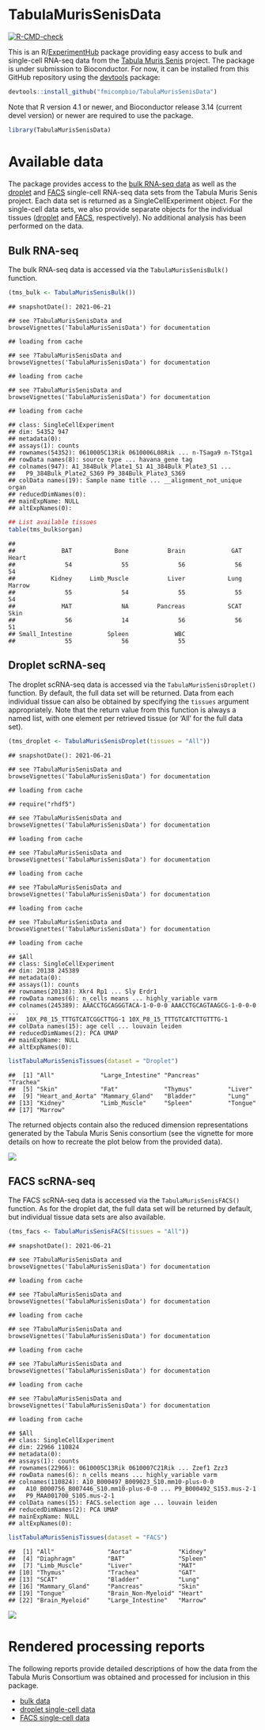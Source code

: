 # TabulaMurisSenisData

<!-- badges: start -->

[![R-CMD-check](https://github.com/fmicompbio/TabulaMurisSenisData/workflows/R-CMD-check-bioc/badge.svg)](https://github.com/fmicompbio/TabulaMurisSenisData/actions)
<!-- badges: end -->

This is an
R/[ExperimentHub](https://bioconductor.org/packages/release/bioc/html/ExperimentHub.html)
package providing easy access to bulk and single-cell RNA-seq data from
the [Tabula Muris Senis](https://tabula-muris-senis.ds.czbiohub.org/)
project. The package is under submission to Bioconductor. For now, it
can be installed from this GitHub repository using the
[devtools](https://cran.r-project.org/package=devtools) package:

``` r
devtools::install_github("fmicompbio/TabulaMurisSenisData")
```

Note that R version 4.1 or newer, and Bioconductor release 3.14 (current
devel version) or newer are required to use the package.

``` r
library(TabulaMurisSenisData)
```

# Available data

The package provides access to the [bulk RNA-seq
data](https://www.ncbi.nlm.nih.gov/geo/query/acc.cgi?acc=GSE132040) as
well as the
[droplet](https://figshare.com/articles/dataset/Processed_files_to_use_with_scanpy_/8273102?file=23938934)
and
[FACS](https://figshare.com/articles/dataset/Processed_files_to_use_with_scanpy_/8273102?file=23937842)
single-cell RNA-seq data sets from the Tabula Muris Senis project. Each
data set is returned as a SingleCellExperiment object. For the
single-cell data sets, we also provide separate objects for the
individual tissues
([droplet](https://figshare.com/articles/dataset/Tabula_Muris_Senis_Data_Objects/12654728)
and
[FACS](https://figshare.com/articles/dataset/Tabula_Muris_Senis_Data_Objects/12654728),
respectively). No additional analysis has been performed on the data.

## Bulk RNA-seq

The bulk RNA-seq data is accessed via the `TabulaMurisSenisBulk()`
function.

``` r
(tms_bulk <- TabulaMurisSenisBulk())
```

    ## snapshotDate(): 2021-06-21

    ## see ?TabulaMurisSenisData and browseVignettes('TabulaMurisSenisData') for documentation

    ## loading from cache

    ## see ?TabulaMurisSenisData and browseVignettes('TabulaMurisSenisData') for documentation

    ## loading from cache

    ## see ?TabulaMurisSenisData and browseVignettes('TabulaMurisSenisData') for documentation

    ## loading from cache

    ## class: SingleCellExperiment 
    ## dim: 54352 947 
    ## metadata(0):
    ## assays(1): counts
    ## rownames(54352): 0610005C13Rik 0610006L08Rik ... n-TSaga9 n-TStga1
    ## rowData names(8): source type ... havana_gene tag
    ## colnames(947): A1_384Bulk_Plate1_S1 A1_384Bulk_Plate3_S1 ...
    ##   P9_384Bulk_Plate2_S369 P9_384Bulk_Plate3_S369
    ## colData names(19): Sample name title ... __alignment_not_unique organ
    ## reducedDimNames(0):
    ## mainExpName: NULL
    ## altExpNames(0):

``` r
## List available tissues
table(tms_bulk$organ)
```

    ## 
    ##             BAT            Bone           Brain             GAT           Heart 
    ##              54              55              56              56              54 
    ##          Kidney     Limb_Muscle           Liver            Lung          Marrow 
    ##              55              54              55              55              54 
    ##             MAT              NA        Pancreas            SCAT            Skin 
    ##              56              14              56              56              51 
    ## Small_Intestine          Spleen             WBC 
    ##              55              56              55

## Droplet scRNA-seq

The droplet scRNA-seq data is accessed via the
`TabulaMurisSenisDroplet()` function. By default, the full data set will
be returned. Data from each individual tissue can also be obtained by
specifying the `tissues` argument appropriately. Note that the return
value from this function is always a named list, with one element per
retrieved tissue (or ‘All’ for the full data set).

``` r
(tms_droplet <- TabulaMurisSenisDroplet(tissues = "All"))
```

    ## snapshotDate(): 2021-06-21

    ## see ?TabulaMurisSenisData and browseVignettes('TabulaMurisSenisData') for documentation

    ## loading from cache

    ## require("rhdf5")

    ## see ?TabulaMurisSenisData and browseVignettes('TabulaMurisSenisData') for documentation

    ## loading from cache

    ## see ?TabulaMurisSenisData and browseVignettes('TabulaMurisSenisData') for documentation

    ## loading from cache

    ## see ?TabulaMurisSenisData and browseVignettes('TabulaMurisSenisData') for documentation

    ## loading from cache

    ## see ?TabulaMurisSenisData and browseVignettes('TabulaMurisSenisData') for documentation

    ## loading from cache

    ## $All
    ## class: SingleCellExperiment 
    ## dim: 20138 245389 
    ## metadata(0):
    ## assays(1): counts
    ## rownames(20138): Xkr4 Rp1 ... Sly Erdr1
    ## rowData names(6): n_cells means ... highly_variable varm
    ## colnames(245389): AAACCTGCAGGGTACA-1-0-0-0 AAACCTGCAGTAAGCG-1-0-0-0 ...
    ##   10X_P8_15_TTTGTCATCGGCTTGG-1 10X_P8_15_TTTGTCATCTTGTTTG-1
    ## colData names(15): age cell ... louvain leiden
    ## reducedDimNames(2): PCA UMAP
    ## mainExpName: NULL
    ## altExpNames(0):

``` r
listTabulaMurisSenisTissues(dataset = "Droplet")
```

    ##  [1] "All"             "Large_Intestine" "Pancreas"        "Trachea"        
    ##  [5] "Skin"            "Fat"             "Thymus"          "Liver"          
    ##  [9] "Heart_and_Aorta" "Mammary_Gland"   "Bladder"         "Lung"           
    ## [13] "Kidney"          "Limb_Muscle"     "Spleen"          "Tongue"         
    ## [17] "Marrow"

The returned objects contain also the reduced dimension representations
generated by the Tabula Muris Senis consortium (see the vignette for
more details on how to recreate the plot below from the provided data).

![](inst/images/droplet-umap.png)

## FACS scRNA-seq

The FACS scRNA-seq data is accessed via the `TabulaMurisSenisFACS()`
function. As for the droplet dat, the full data set will be returned by
default, but individual tissue data sets are also available.

``` r
(tms_facs <- TabulaMurisSenisFACS(tissues = "All"))
```

    ## snapshotDate(): 2021-06-21

    ## see ?TabulaMurisSenisData and browseVignettes('TabulaMurisSenisData') for documentation

    ## loading from cache

    ## see ?TabulaMurisSenisData and browseVignettes('TabulaMurisSenisData') for documentation

    ## loading from cache

    ## see ?TabulaMurisSenisData and browseVignettes('TabulaMurisSenisData') for documentation

    ## loading from cache

    ## see ?TabulaMurisSenisData and browseVignettes('TabulaMurisSenisData') for documentation

    ## loading from cache

    ## see ?TabulaMurisSenisData and browseVignettes('TabulaMurisSenisData') for documentation

    ## loading from cache

    ## $All
    ## class: SingleCellExperiment 
    ## dim: 22966 110824 
    ## metadata(0):
    ## assays(1): counts
    ## rownames(22966): 0610005C13Rik 0610007C21Rik ... Zzef1 Zzz3
    ## rowData names(6): n_cells means ... highly_variable varm
    ## colnames(110824): A10_B000497_B009023_S10.mm10-plus-0-0
    ##   A10_B000756_B007446_S10.mm10-plus-0-0 ... P9_B000492_S153.mus-2-1
    ##   P9_MAA001700_S105.mus-2-1
    ## colData names(15): FACS.selection age ... louvain leiden
    ## reducedDimNames(2): PCA UMAP
    ## mainExpName: NULL
    ## altExpNames(0):

``` r
listTabulaMurisSenisTissues(dataset = "FACS")
```

    ##  [1] "All"               "Aorta"             "Kidney"           
    ##  [4] "Diaphragm"         "BAT"               "Spleen"           
    ##  [7] "Limb_Muscle"       "Liver"             "MAT"              
    ## [10] "Thymus"            "Trachea"           "GAT"              
    ## [13] "SCAT"              "Bladder"           "Lung"             
    ## [16] "Mammary_Gland"     "Pancreas"          "Skin"             
    ## [19] "Tongue"            "Brain_Non-Myeloid" "Heart"            
    ## [22] "Brain_Myeloid"     "Large_Intestine"   "Marrow"

![](inst/images/facs-umap.png)

# Rendered processing reports

The following reports provide detailed descriptions of how the data from
the Tabula Muris Consortium was obtained and processed for inclusion in
this package.

-   [bulk
    data](https://www.dropbox.com/s/4c8jplihh1nyj4u/make-data-tabula-muris-senis-bulk.html?dl=0)
-   [droplet single-cell
    data](https://www.dropbox.com/s/xckngw1u4aqi3xa/make-data-tabula-muris-senis-droplet.html?dl=0)
-   [FACS single-cell
    data](https://www.dropbox.com/s/gs47snnkstinm2j/make-data-tabula-muris-senis-facs.html?dl=0)
